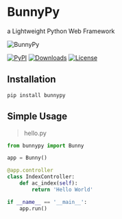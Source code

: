 # BunnyPy
a Lightweight Python Web Framework

![BunnyPy](bunny.png?raw=true)

[![PyPI](https://img.shields.io/pypi/v/bunnypy.svg?style=flat-square)](https://pypi.org/project/BunnyPy/)
[![Downloads](https://img.shields.io/pypi/dm/bunnypy.svg?color=brightgreen&style=flat-square)](https://pypi.org/project/BunnyPy/)
[![License](https://img.shields.io/pypi/l/bunnypy.svg?color=blue&style=flat-square)](LICENSE)

## Installation

```shell
pip install bunnypy
```

## Simple Usage

> hello.py

```python
from bunnypy import Bunny

app = Bunny()

@app.controller
class IndexController:
    def ac_index(self):
        return 'Hello World'

if __name__ == '__main__':
    app.run()
```

